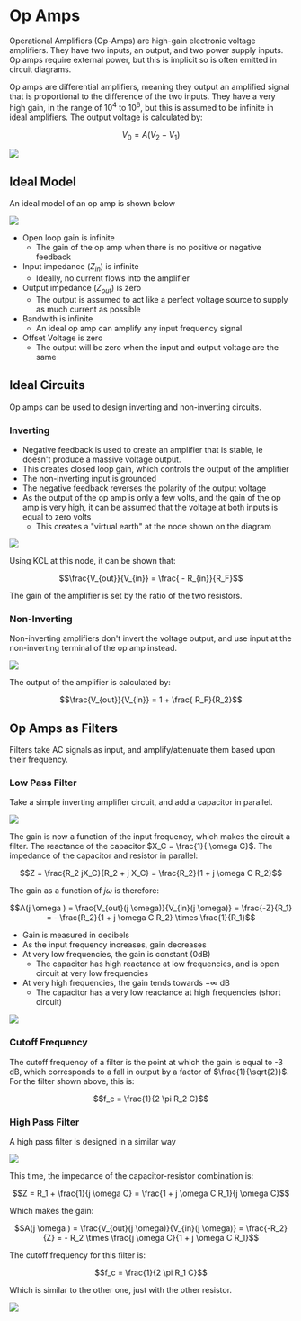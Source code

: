 # Op Amps

Operational Amplifiers (Op-Amps) are high-gain electronic voltage amplifiers. They have two inputs, an output, and two power supply inputs. Op amps require external power, but this is implicit so is often emitted in circuit diagrams.

Op amps are differential amplifiers, meaning they output an amplified signal that is proportional to the difference of the two inputs. They have a very high gain, in the range of $10^4$ to $10^6$, but this is assumed to be infinite in ideal amplifiers. The output voltage is calculated by:

$$V_0 = A(V_2 - V_1)$$

![](./img/opamp.png)

## Ideal Model

An ideal model of an op amp is shown below

![](./img/opamp-ideal.png)

- Open loop gain is infinite
  - The gain of the op amp when there is no positive or negative feedback
- Input impedance ($Z_{in}$) is infinite
  - Ideally, no current flows into the amplifier
- Output impedance ($Z_{out}$) is zero
  - The output is assumed to act like a perfect voltage source to supply as much current as possible
- Bandwith is infinite
  - An ideal op amp can amplify any input frequency signal
- Offset Voltage is zero
  - The output will be zero when the input and output voltage are the same

## Ideal Circuits

Op amps can be used to design inverting and non-inverting circuits.

### Inverting

- Negative feedback is used to create an amplifier that is stable, ie doesn't produce a massive voltage output.
- This creates closed loop gain, which controls the output of the amplifier
- The non-inverting input is grounded
- The negative feedback reverses the polarity of the output voltage
- As the output of the op amp is only a few volts, and the gain of the op amp is very high, it can be assumed that the voltage at both inputs is equal to zero volts
  - This creates a "virtual earth" at the node shown on the diagram

![](./img/inv-opamp.png)

Using KCL at this node, it can be shown that:

$$\frac{V_{out}}{V_{in}} = \frac{ - R_{in}}{R_F}$$

The gain of the amplifier is set by the ratio of the two resistors.

### Non-Inverting

Non-inverting amplifiers don't invert the voltage output, and use input at the non-inverting terminal of the op amp instead.

![](./img/noninv-opamp.png)

The output of the amplifier is calculated by:

$$\frac{V_{out}}{V_{in}} =  1 + \frac{ R_F}{R_2}$$

## Op Amps as Filters

Filters take AC signals as input, and amplify/attenuate them based upon their frequency.

### Low Pass Filter

Take a simple inverting amplifier circuit, and add a capacitor in parallel.

![](./img/active-lowpass.png)

The gain is now a function of the input frequency, which makes the circuit a filter. The reactance of the capacitor $X_C = \frac{1}{ \omega C}$. The impedance of the capacitor and resistor in parallel:

$$Z = \frac{R_2 jX_C}{R_2 + j X_C} = \frac{R_2}{1 + j \omega C R_2}$$

The gain as a function of $j\omega$ is therefore:

$$A(j \omega ) = \frac{V_{out}(j \omega)}{V_{in}(j \omega)} = \frac{-Z}{R_1} = - \frac{R_2}{1 + j \omega C R_2} \times \frac{1}{R_1}$$

- Gain is measured in decibels
- As the input frequency increases, gain decreases
- At very low frequencies, the gain is constant (0dB)
  - The capacitor has high reactance at low frequencies, and is open circuit at very low frequencies
- At very high frequencies, the gain tends towards $-\infty$ dB
  - The capacitor has a very low reactance at high frequencies (short circuit)

![](./img/active-lowpass-graph.png)

### Cutoff Frequency

The cutoff frequency of a filter is the point at which the gain is equal to -3 dB, which corresponds to a fall in output by a factor of $\frac{1}{\sqrt{2}}$. For the filter shown above, this is:

$$f_c = \frac{1}{2 \pi R_2 C}$$

### High Pass Filter

A high pass filter is designed in a similar way

![](./img/active-highpass.png)

This time, the impedance of the capacitor-resistor combination is:

$$Z = R_1 + \frac{1}{j \omega C} = \frac{1 + j \omega C R_1}{j \omega C}$$

Which makes the gain:

$$A(j \omega ) = \frac{V_{out}(j \omega)}{V_{in}(j \omega)} = \frac{-R_2}{Z} = - R_2 \times \frac{j \omega C}{1 + j \omega C R_1}$$

The cutoff frequency for this filter is:

$$f_c = \frac{1}{2 \pi R_1 C}$$

Which is similar to the other one, just with the other resistor.

![](./img/active-highpass-graph.png)

